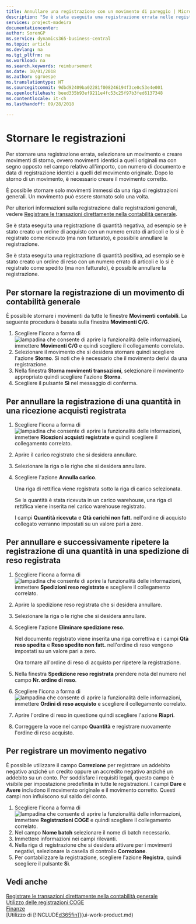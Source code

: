 ```yaml
---
title: Annullare una registrazione con un movimento di pareggio | Microsoft Docs
description: "Se è stata eseguita una registrazione errata nelle registrazioni generali, è possibile utilizzare la funzione Storno per annullare la registrazione con un audit trail corretto."
services: project-madeira
documentationcenter: 
author: SorenGP
ms.service: dynamics365-business-central
ms.topic: article
ms.devlang: na
ms.tgt_pltfrm: na
ms.workload: na
ms.search.keywords: reimbursement
ms.date: 10/01/2018
ms.author: sgroespe
ms.translationtype: HT
ms.sourcegitcommit: 9dbd92409ba02281f008246194f3ce0c53e4e001
ms.openlocfilehash: beed335b93ef9211e4fc53c25f97b3fed6137348
ms.contentlocale: it-ch
ms.lasthandoff: 09/28/2018

---
```

# <a name="reverse-postings"></a>Stornare le registrazioni
Per stornare una registrazione errata, selezionare un movimento e creare movimenti di storno, ovvero movimenti identici a quelli originali ma con segno opposto nel campo relativo all'importo, con numero di documento e data di registrazione identici a quelli del movimento originale. Dopo lo storno di un movimento, è necessario creare il movimento corretto.

È possibile stornare solo movimenti immessi da una riga di registrazioni generali. Un movimento può essere stornato solo una volta.

Per ulteriori informazioni sulla registrazione dalle registrazioni generali, vedere [Registrare le transazioni direttamente nella contabilità generale](finance-how-post-transactions-directly.md).

Se è stata eseguita una registrazione di quantità negativa, ad esempio se è stato creato un ordine di acquisto con un numero errato di articoli e lo si è registrato come ricevuto (ma non fatturato), è possibile annullare la registrazione.

Se è stata eseguita una registrazione di quantità positiva, ad esempio se è stato creato un ordine di reso con un numero errato di articoli e lo si è registrato come spedito (ma non fatturato), è possibile annullare la registrazione.   

## <a name="to-reverse-the-journal-posting-of-a-general-ledger-entry"></a>Per stornare la registrazione di un movimento di contabilità generale
È possibile stornare i movimenti da tutte le finestre **Movimenti contabili**. La seguente procedura è basata sulla finestra **Movimenti C/G**.
1. Scegliere l'icona a forma di ![lampadina che consente di aprire la funzionalità delle informazioni](media/ui-search/search_small.png "Informazioni sull'operazione che si desidera eseguire"), immettere **Movimenti C/G** e quindi scegliere il collegamento correlato.
2. Selezionare il movimento che si desidera stornare quindi scegliere l'azione **Storno**. Si noti che è necessario che il movimento derivi da una registrazione.
3. Nella finestra **Storna movimenti transazioni**, selezionare il movimento appropriato quindi scegliere l'azione **Storna**.
4. Scegliere il pulsante **Sì** nel messaggio di conferma.

## <a name="to-undo-a-quantity-posting-on-a-posted-purchase-receipt"></a>Per annullare la registrazione di una quantità in una ricezione acquisti registrata  

1.  Scegliere l'icona a forma di ![lampadina che consente di aprire la funzionalità delle informazioni](media/ui-search/search_small.png "Informazioni sull'operazione che si desidera eseguire"), immettere **Ricezioni acquisti registrate** e quindi scegliere il collegamento correlato.  
2.  Aprire il carico registrato che si desidera annullare.  
3.  Selezionare la riga o le righe che si desidera annullare.  
4.  Scegliere l'azione **Annulla carico**.

    Una riga di rettifica viene registrata sotto la riga di carico selezionata.  

    Se la quantità è stata ricevuta in un carico warehouse, una riga di rettifica viene inserita nel carico warehouse registrato.  

    I campi **Quantità ricevuta** e **Qtà carichi non fatt.** nell'ordine di acquisto collegato verranno impostati su un valore pari a zero.

## <a name="to-undo-and-then-redo-a-quantity-posting-on-a-posted-return-shipment"></a>Per annullare e successivamente ripetere la registrazione di una quantità in una spedizione di reso registrata

1.  Scegliere l'icona a forma di ![lampadina che consente di aprire la funzionalità delle informazioni](media/ui-search/search_small.png "Informazioni sull'operazione che si desidera eseguire"), immettere **Spedizioni reso registrate** e scegliere il collegamento correlato.  
2.  Aprire la spedizione reso registrata che si desidera annullare.
3. Selezionare la riga o le righe che si desidera annullare.  

4.  Scegliere l'azione **Eliminare spedizione reso**.  

    Nel documento registrato viene inserita una riga correttiva e i campi **Qtà reso spedita** e **Reso spedito non fatt.** nell'ordine di reso vengono impostati su un valore pari a zero.  

    Ora tornare all'ordine di reso di acquisto per ripetere la registrazione.  

5.  Nella finestra **Spedizione reso registrata** prendere nota del numero nel campo **Nr. ordine di reso**.    
6.  Scegliere l'icona a forma di ![lampadina che consente di aprire la funzionalità delle informazioni](media/ui-search/search_small.png "Informazioni sull'operazione che si desidera eseguire"), immettere **Ordini di reso acquisto** e scegliere il collegamento correlato.  
7.  Aprire l'ordine di reso in questione quindi scegliere l'azione **Riapri**.  
8.  Correggere la voce nel campo **Quantità** e registrare nuovamente l'ordine di reso acquisto.  

## <a name="to-post-a-negative-entry"></a>Per registrare un movimento negativo  
È possibile utilizzare il campo **Correzione** per registrare un addebito negativo anziché un credito oppure un accredito negativo anziché un addebito su un conto. Per soddisfare i requisiti legali, questo campo è visibile per impostazione predefinita in tutte le registrazioni. I campi **Dare** e **Avere** includono il movimento originale e il movimento corretto. Questi campi non influiscono sul saldo del conto.  

1.  Scegliere l'icona a forma di ![lampadina che consente di aprire la funzionalità delle informazioni](media/ui-search/search_small.png "Informazioni sull'operazione che si desidera eseguire"), immettere **Registrazioni COGE** e quindi scegliere il collegamento correlato.  
2.  Nel campo **Nome batch** selezionare il nome di batch necessario.  
3.  Immettere informazioni nei campi rilevanti.  
4.  Nella riga di registrazione che si desidera attivare per i movimenti negativi, selezionare la casella di controllo **Correzione**.  
5.  Per contabilizzare la registrazione, scegliere l'azione **Registra**, quindi scegliere il pulsante **Sì**.

## <a name="see-also"></a>Vedi anche
[Registrare le transazioni direttamente nella contabilità generale](finance-how-post-transactions-directly.md)  
[Utilizzo delle registrazioni COGE](ui-work-general-journals.md)  
[Finanze](finance.md)  
[Utilizzo di [!INCLUDE[d365fin](includes/d365fin_md.md)]](ui-work-product.md)  

